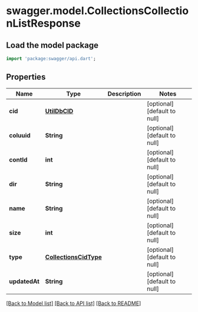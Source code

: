# swagger.model.CollectionsCollectionListResponse

## Load the model package
```dart
import 'package:swagger/api.dart';
```

## Properties
Name | Type | Description | Notes
------------ | ------------- | ------------- | -------------
**cid** | [**UtilDbCID**](UtilDbCID.md) |  | [optional] [default to null]
**coluuid** | **String** |  | [optional] [default to null]
**contId** | **int** |  | [optional] [default to null]
**dir** | **String** |  | [optional] [default to null]
**name** | **String** |  | [optional] [default to null]
**size** | **int** |  | [optional] [default to null]
**type** | [**CollectionsCidType**](CollectionsCidType.md) |  | [optional] [default to null]
**updatedAt** | **String** |  | [optional] [default to null]

[[Back to Model list]](../README.md#documentation-for-models) [[Back to API list]](../README.md#documentation-for-api-endpoints) [[Back to README]](../README.md)

